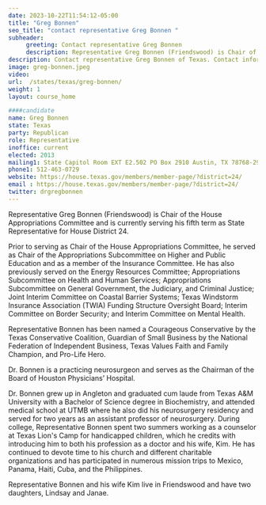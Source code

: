 ```yaml
---
date: 2023-10-22T11:54:12-05:00
title: "Greg Bonnen"
seo_title: "contact representative Greg Bonnen "
subheader:
     greeting: Contact representative Greg Bonnen
     description: Representative Greg Bonnen (Friendswood) is Chair of the House Appropriations Committee and is currently serving his fifth term as State Representative for House District 24.
description: Contact representative Greg Bonnen of Texas. Contact information for Greg Bonnen includes email address, phone number, and mailing address.
image: greg-bonnen.jpeg
video:
url:  /states/texas/greg-bonnen/
weight: 1
layout: course_home

####candidate
name: Greg Bonnen
state: Texas
party: Republican
role: Representative
inoffice: current
elected: 2013
mailing1: State Capitol Room EXT E2.502 PO Box 2910 Austin, TX 78768-2910
phone1: 512-463-0729
website: https://house.texas.gov/members/member-page/?district=24/
email : https://house.texas.gov/members/member-page/?district=24/
twitter: drgregbonnen
---
```


Representative Greg Bonnen (Friendswood) is Chair of the House Appropriations Committee and is currently serving his fifth term as State Representative for House District 24.

Prior to serving as Chair of the House Appropriations Committee, he served as Chair of the Appropriations Subcommittee on Higher and Public Education and as a member of the Insurance Committee. He has also previously served on the Energy Resources Committee; Appropriations Subcommittee on Health and Human Services; Appropriations Subcommittee on General Government, the Judiciary, and Criminal Justice; Joint Interim Committee on Coastal Barrier Systems; Texas Windstorm Insurance Association (TWIA) Funding Structure Oversight Board; Interim Committee on Border Security; and Interim Committee on Mental Health.

Representative Bonnen has been named a Courageous Conservative by the Texas Conservative Coalition, Guardian of Small Business by the National Federation of Independent Business, Texas Values Faith and Family Champion, and Pro-Life Hero.

Dr. Bonnen is a practicing neurosurgeon and serves as the Chairman of the Board of Houston Physicians’ Hospital.

Dr. Bonnen grew up in Angleton and graduated cum laude from Texas A&M University with a Bachelor of Science degree in Biochemistry, and attended medical school at UTMB where he also did his neurosurgery residency and served for two years as an assistant professor of neurosurgery. During college, Representative Bonnen spent two summers working as a counselor at Texas Lion's Camp for handicapped children, which he credits with introducing him to both his profession as a doctor and his wife, Kim. He has continued to devote time to his church and different charitable organizations and has participated in numerous mission trips to Mexico, Panama, Haiti, Cuba, and the Philippines.

Representative Bonnen and his wife Kim live in Friendswood and have two daughters, Lindsay and Janae.

